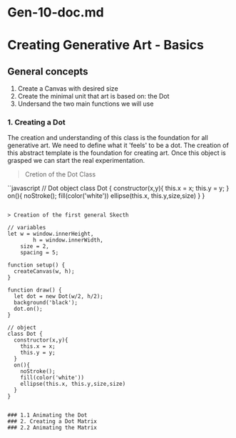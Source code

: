 # Gen-10-doc.md

# Creating Generative Art - Basics

## General concepts
1. Create a Canvas with desired size
2. Create the minimal unit that art is based on: the Dot
3. Undersand the two main functions we will use

### 1. Creating a Dot

The creation and understanding of this class is the foundation for all generative art. We need to define what it 'feels' to be a dot. The creation of this abstract template is the foundation for creating art. Once this object is grasped we can start the real experimentation.

> Cretion of the Dot Class

``javascript
// Dot object
class Dot {
  constructor(x,y){
    this.x = x;
    this.y = y;
  }
  on(){
    noStroke();
    fill(color('white'))
    ellipse(this.x, this.y,size,size)
  }
}
```

> Creation of the first general Skecth

// variables
let w = window.innerHeight,
		h = window.innerWidth,
    size = 2,
    spacing = 5;

function setup() {
  createCanvas(w, h);
}

function draw() {
  let dot = new Dot(w/2, h/2);
  background('black');
  dot.on();
}

// object
class Dot {
  constructor(x,y){
    this.x = x;
    this.y = y;
  }
  on(){
    noStroke();
    fill(color('white'))
    ellipse(this.x, this.y,size,size)
  }
}


### 1.1 Animating the Dot
### 2. Creating a Dot Matrix
### 2.2 Animating the Matrix

